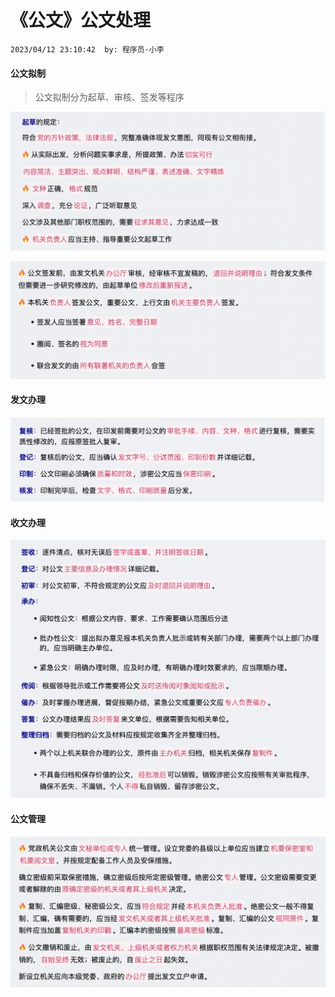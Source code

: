 # 《公文》公文处理

`2023/04/12 23:10:42  by: 程序员·小李`

#### 公文拟制

> 公文拟制分为起草、审核、签发等程序

![image](《公文》公文处理/67bda688-39c5-4a86-85ab-c545b830fb29.png)

![image](《公文》公文处理/b3b8c0a8-2730-4d73-9419-7ecfdea6f29a.png)


#### 发文办理

![image](《公文》公文处理/70905dcc-abe2-4ec0-99cc-021674faf216.png)



#### 收文办理

![image](《公文》公文处理/e7f03629-adae-4ffb-a2b5-88efb1d2b0c6.png)


#### 公文管理

![image](《公文》公文处理/298fd2fb-c463-4eed-a289-c433d626cda1.png)